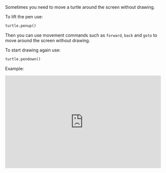 Sometimes you need to move a turtle around the screen without drawing. 

To lift the pen use:

```python
turtle.penup()
```
Then you can use movement commands such as `forward`, `back` and `goto` to move around the screen without drawing. 

To start drawing again use:

```python
turtle.pendown()
```   

Example:
<iframe src="https://trinket.io/embed/python/f8857e27a8?start=result" width="100%" height="300" frameborder="0" marginwidth="0" marginheight="0" allowfullscreen></iframe>